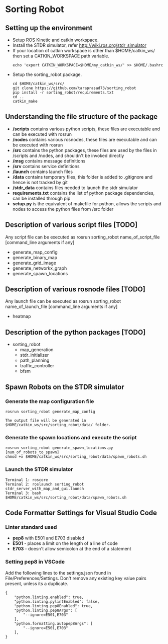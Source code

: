 # Sorting Robot

## Setting up the environment
 - Setup ROS Kinetic and catkin workspace.
 - Install the STDR simulator, refer http://wiki.ros.org/stdr_simulator
 - If your location of catkin workspace is other than $HOME/catkin_ws/ then set a CATKIN_WORKSPACE path variable.
    ~~~~
    echo 'export CATKIN_WORKSPACE=$HOME/my_catkin_ws/' >> $HOME/.bashrc
    ~~~~
 - Setup the sorting_robot package.
    ~~~~
    cd $HOME/catkin_ws/src/
    git clone https://github.com/taraprasad73/sorting_robot
    pip install -r sorting_robot/requirements.txt
    cd ..
    catkin_make
    ~~~~

## Understanding the file structure of the package
 - **/scripts** contains various python scripts, these files are executable and can be executed with rosrun
 - **/nodes** contains various rosnodes, these files are executable and can be executed with rosrun
 - **/src** contains the python packages, these files are used by the files in /scripts and /nodes, and shouldn't be invoked directly
 - **/msg** contains message definitions
 - **/srv** contains service definitions
 - **/launch** contains launch files
 - **/data** contains temporary files, this folder is added to .gitignore and hence is not tracked by git
 - **/stdr_data** contains files needed to launch the stdr simulator
 - **requirements.txt** contains the list of python package dependencies, can be installed through pip
 - **setup.py** is the equivalent of makefile for python, allows the scripts and nodes to access the python files from /src folder 

## Description of various script files [TODO]
Any script file can be executed as rosrun sorting_robot name_of_script_file [command_line arguments if any]
 - generate_map_config 
 - generate_binary_map
 - generate_grid_image
 - generate_networkx_graph
 - generate_spawn_locations

## Description of various rosnode files [TODO]
Any launch file can be executed as rosrun sorting_robot name_of_launch_file [command_line arguments if any]
 - heatmap

## Description of the python packages [TODO]
 - sorting_robot
   - map_generation
   - stdr_initializer
   - path_planning
   - traffic_controller
   - bfsm

## Spawn Robots on the STDR simulator
### Generate the map configuration file
~~~~
rosrun sorting_robot generate_map_config

The output file will be generated in $HOME/catkin_ws/src/sorting_robot/data/ folder.
~~~~

### Generate the spawn locations and execute the script
~~~~
rosrun sorting_robot generate_spawn_locations.py [num_of_robots_to_spawn]
chmod +x $HOME/catkin_ws/src/sorting_robot/data/spawn_robots.sh
~~~~

### Launch the STDR simulator
~~~~
Terminal 1: roscore
Terminal 2: roslaunch sorting_robot stdr_server_with_map_and_gui.launch
Terminal 3: bash $HOME/catkin_ws/src/sorting_robot/data/spawn_robots.sh
~~~~

## Code Formatter Settings for Visual Studio Code

### Linter standard used
 - **pep8** with E501 and E703 disabled
 - **E501** - places a limit on the length of a line of code
 - **E703** - doesn't allow semicolon at the end of a statement

### Setting pep8 in VSCode
Add the following lines to the settings.json found in File/Preferences/Settings. Don't remove any existing key value pairs present, unless its a duplicate.
~~~~
{
    "python.linting.enabled": true,
    "python.linting.pylintEnabled": false,
    "python.linting.pep8Enabled": true,
    "python.linting.pep8Args": [
        "--ignore=E501,E703"
    ],
    "python.formatting.autopep8Args": [
        "--ignore=E501,E703"
    ],
}
~~~~

